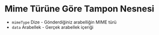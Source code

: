 # Mime Türüne Göre Tampon Nesnesi

* `mimeType` Dize - Gönderdiğiniz arabelliğin MIME türü
* `data` Arabellek - Gerçek arabellek içeriği